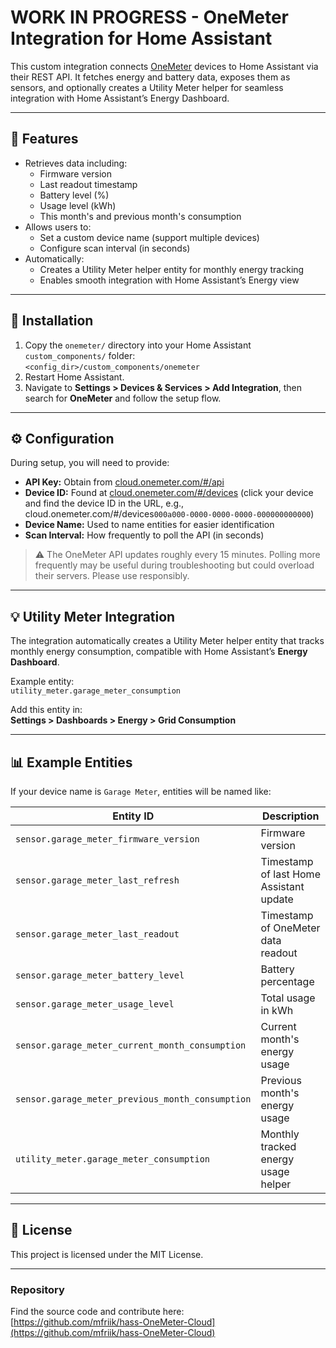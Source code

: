 # WORK IN PROGRESS - OneMeter Integration for Home Assistant

This custom integration connects [OneMeter](https://onemeter.com) devices to Home Assistant via their REST API. It fetches energy and battery data, exposes them as sensors, and optionally creates a Utility Meter helper for seamless integration with Home Assistant’s Energy Dashboard.

---

## 🚀 Features

- Retrieves data including:
  - Firmware version
  - Last readout timestamp
  - Battery level (%)
  - Usage level (kWh)
  - This month's and previous month's consumption
- Allows users to:
  - Set a custom device name (support multiple devices)
  - Configure scan interval (in seconds)
- Automatically:
  - Creates a Utility Meter helper entity for monthly energy tracking
  - Enables smooth integration with Home Assistant’s Energy view

---

## 🧰 Installation

1. Copy the `onemeter/` directory into your Home Assistant `custom_components/` folder:  
   `<config_dir>/custom_components/onemeter`
2. Restart Home Assistant.
3. Navigate to **Settings > Devices & Services > Add Integration**, then search for **OneMeter** and follow the setup flow.

---

## ⚙️ Configuration

During setup, you will need to provide:

- **API Key:** Obtain from [cloud.onemeter.com/#/api](https://cloud.onemeter.com/#/api)  
- **Device ID:** Found at [cloud.onemeter.com/#/devices](https://cloud.onemeter.com/#/devices) (click your device and find the device ID in the URL, e.g., cloud.onemeter.com/#/devices`000a000-0000-0000-0000-000000000000`)  
- **Device Name:** Used to name entities for easier identification  
- **Scan Interval:** How frequently to poll the API (in seconds)

> ⚠️ The OneMeter API updates roughly every 15 minutes. Polling more frequently may be useful during troubleshooting but could overload their servers. Please use responsibly.

---

## 💡 Utility Meter Integration

The integration automatically creates a Utility Meter helper entity that tracks monthly energy consumption, compatible with Home Assistant’s **Energy Dashboard**.

Example entity:  
`utility_meter.garage_meter_consumption`

Add this entity in:  
**Settings > Dashboards > Energy > Grid Consumption**

---

## 📊 Example Entities

If your device name is `Garage Meter`, entities will be named like:

| Entity ID                                  | Description                       |
|--------------------------------------------|---------------------------------|
| `sensor.garage_meter_firmware_version`     | Firmware version                 |
| `sensor.garage_meter_last_refresh`         | Timestamp of last Home Assistant update |
| `sensor.garage_meter_last_readout`         | Timestamp of OneMeter data readout |
| `sensor.garage_meter_battery_level`        | Battery percentage               |
| `sensor.garage_meter_usage_level`          | Total usage in kWh               |
| `sensor.garage_meter_current_month_consumption` | Current month's energy usage     |
| `sensor.garage_meter_previous_month_consumption` | Previous month's energy usage    |
| `utility_meter.garage_meter_consumption`   | Monthly tracked energy usage helper |

---

## 📜 License

This project is licensed under the MIT License.

---

### Repository

Find the source code and contribute here:  
[https://github.com/mfriik/hass-OneMeter-Cloud](https://github.com/mfriik/hass-OneMeter-Cloud)
